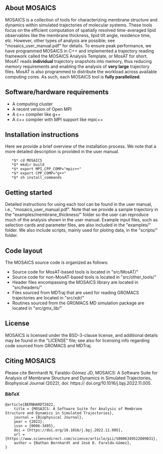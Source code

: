 ## About MOSAICS

MOSAICS is a collection of tools for characterizing membrane structure and dynamics within simulated trajectories of molecular systems. These tools focus on the efficient computation of spatially resolved time-averaged lipid observables like the membrane thickness, lipid tilt angle, residence time, etc. However, other types of analysis are possible; see "mosaics_user_manual.pdf" for details. To ensure peak performance, we have programmed MOSAICS in C++ and implemented a trajectory reading framework called the MOSAICS Analysis Template, or MosAT for short. MosAT reads **individual** trajectory snapshots into memory, thus reducing memory requirements and enabling the analysis of **very large** trajectory files. MosAT is also programmed to distribute the workload across available computing cores. As such, each MOSAICS tool is **fully parallelized**.    

## Software/hardware requirements
- A computing cluster
- A recent version of Open MPI
- A c++ compiler like g++
- A c++ compiler with MPI support like mpic++ 

## Installation instructions
Here we provide a brief overview of the installation process. We note that a more detailed description is provided in the user manual.
```
   *$* cd MOSAICS
   *$* mkdir build
   *$* export MPI_CPP_COMP="mpic++"
   *$* export CPP_COMP="g++"   
   *$* sh install_commands
```

## Getting started
Detailed instructions for using each tool can be found in the user manual, i.e., "mosaics_user_manual.pdf". Note that we provide a sample trajectory in the "examples/membrane_thickness/" folder so the user can reproduce much of the analysis shown in the user manual. Example input files, such as selection cards and parameter files, are also included in the "examples/" folder. We also include scripts, mainly used for ploting data, in the "scripts/" folder.

## Code layout
The MOSAICS source code is organized as follows: 
- Source code for MosAT-based tools is located in "src/MosAT/" 
- Source code for non-MosAT-based tools is located in "src/other_tools/" 
- Header files encompassing the MOSAICS library are located in "src/headers/" 
- Files sourced from MDTraj that are used for reading GROMACS trajectories are located in "src/xdr/"
- Routines sourced from the GROMACS MD simulation package are located in "src/gmx_lib/"   

## License
MOSAICS is licensed under the BSD-3-clause license, and additional details may be found in the "LICENSE" file; see also for licensing info regarding code sourced from GROMACS and MDTraj.  

## Citing MOSAICS
Please cite Bernhardt N, Faraldo-Gómez JD, MOSAICS: A Software Suite for Analysis of Membrane Structure and Dynamics in Simulated Trajectories, Biophysical Journal (2022), doi: https:// doi.org/10.1016/j.bpj.2022.11.005.

#### BibTeX
```
@article{BERNHARDT2022,
    title = {MOSAICS: A Software Suite for Analysis of Membrane Structure and Dynamics in Simulated Trajectories},
    journal = {Biophysical Journal},
    year = {2022},
    issn = {0006-3495},
    doi = {https://doi.org/10.1016/j.bpj.2022.11.005},
    url = {https://www.sciencedirect.com/science/article/pii/S0006349522009031},
    author = {Nathan Bernhardt and José D. Faraldo-Gómez},
}
```
